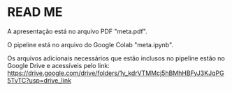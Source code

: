 # READ ME

A apresentação está no arquivo PDF "meta.pdf".

O pipeline está no arquivo do Google Colab "meta.ipynb".

Os arquivos adicionais necessários que estão inclusos no pipeline estão no Google Drive e acessíveis pelo link: https://drive.google.com/drive/folders/1y_kdrVTMMcj5hBMhHBFyJ3KJqPG5TvTC?usp=drive_link
